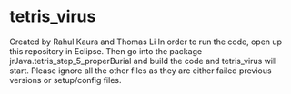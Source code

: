 # tetris_virus
Created by Rahul Kaura and Thomas Li 
In order to run the code, open up this repository in Eclipse. Then go into the package jrJava.tetris_step_5_properBurial and build the code and tetris_virus will start. Please ignore all the other files as they are either failed previous versions or setup/config files. 
